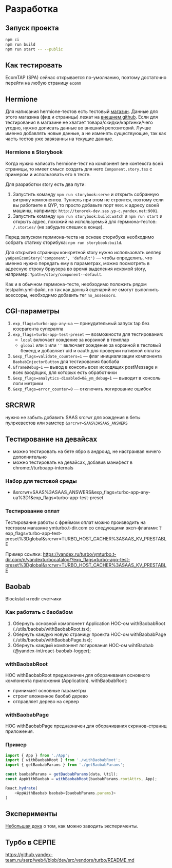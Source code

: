 # Разработка

## Запуск проекта
```bash
npm ci
npm run build
npm run start -- --public
```

## Как тестировать
EcomTAP (SPA) сейчас открывается по-умолчанию, поэтому достаточно перейти на любую страницу `ecomm`

## Hermione
Для написания hermione-тестов есть тестовый [магазин](https://yandex.ru/turbo?text=spideradio.github.io%2Fyandexturbocatalog%2F&morda=1&ecommerce_main_page_preview=1&page_type=main&exp_flags=turbo-app-any-ua%3D1).
Данные для этого магазина (фид и страницы) лежат на [внешнем github](https://github.com/spideradio/spideradio.github.io).
Если для тестирования в магазине не хватает товара/скидки/картинки/чего угодно, нужно дописать данные во внешний репозиторий.
Лучше именно добавлять новые данные, а не изменять существующие, так как часть тестов уже завязанны на текущие данные.

### Hermione в Storybook

Когда нужно написать hermione-тест на компонент вне контекста всей страницы, то имеет смысл создать для него `Component.story.tsx` с примером и использовать его в тесте.

Для разработки story есть два пути:
1. Запустить команду `npm run storybook:serve` и открыть собранную витрину компонентов. Туннель при этом не строится, поэтому если вы работаете в QYP, то просто добавьте порт `9001` к адресу своей машины, например: `http://tenorok-dev.sas.yp-c.yandex.net:9001`.
2. Запустить команду `npm run storybook:build:watch` и `npm run start` и открыть адрес, похожий на используемый для гермиона-тестов: `/.stories/` (не забудьте слешик в конце).

Перед запуском гермиона-теста на основе сторибука необходимо собрать статику сторибука: `npm run storybook:build`.

Для открытия страницы конкретной story нужно использовать хелпер `yaOpenEcomStory('component', 'default')` — чтобы определить, что именно нужно передать ему в параметрах, можно посмотреть в адресную строку браузера во время выделения искомой story, например: `?path=/story/component--default`.

Как и в обычном гермиона-тесте, необходимо положить рядом testpalm.yml-файл, но так как данный сценарий не смогут выполнить асессоры, необходимо добавить тег `no_assessors`.

## CGI-параметры
1. `exp_flags=turbo-app-any-ua` — принудительный запуск tap без юзерагента супераппа
1. `exp_flags=turbo-app-test-preset` — возможности для тестирования:
    - `local` включает хождение за корзиной в темплар
    - `global` или `1` или `''` включает хождение за корзиной в тестовый бекенд и добавляет uid и oauth для проверки нативной оплаты
1. `&exp_flags=validate_counters=1` — флаг инициализации компонента `BaobabInjectorButton` для тестирования баобаба
1. `&frameDebug=1` — вывод в консоль всех исходящих postMessage и всех входящих, для которых есть обработчики
1. `&exp_flags=analytics-disabled=0&_ym_debug=1` — выводит в консоль логи метрики
1. `&exp_flags=error_counter=0` — отключить логирование ошибок

## SRCRWR
нужно не забыть добавить SAAS srcrwr для хождения в беты пулркевестов или хамстер `&srcrwr=SAAS%3ASAAS_ANSWERS`

## Тестирование на девайсах
- можно тестировать на бете ябро в андроид, не настраивая ничего дополнительно
- можно тестировать на девайсах, добавив манифест в chrome://turboapp-internals

### Набор для тестовой среды
- &srcrwr=SAAS%3ASAAS_ANSWERS&exp_flags=turbo-app-any-ua%3D1&exp_flags=turbo-app-test-preset

### Тестирование оплат
Тестирование работы с фреймом оплат можно производить на тестовом магазине ymturbo.t-dir.com
со следующими эксп-флагами: ?exp_flags=turbo-app-test-preset%3Dglobal&srcrwr=TURBO_HOST_CACHER%3ASAAS_KV_PRESTABLE

Пример ссылки:
https://yandex.ru/turbo/ymturbo.t-dir.com/n/yandexturbocatalog/?exp_flags=turbo-app-test-preset%3Dglobal&srcrwr=TURBO_HOST_CACHER%3ASAAS_KV_PRESTABLE

## Baobab
Blockstat и redir счетчики

### Как работать с баобабом
1. Обернуть основной комопонент Application HOC-ом withBaobabRoot (./utils/baobab/withBaobabRoot.tsx);
2. Обернуть каждую новую страницу проекта HOC-ом withBaobabPage (./utils/baobab/withBaobabPage.tsx);
3. Обернуть каждый компонент логирования HOC-ом wihtBaobab (@yandex-int/react-baobab-logger);

### withBaobabRoot
HOC withBaobabRoot предназначен для оборачивания основного компонента приложения (Application).
withBaobabRoot:
 - принимает основные параметры
 - строит вложенное баобаб дерево
 - отправляет дерево на сервер

### withBaobabPage
HOC withBaobabPage предназначен для оборачивания скринов-страниц приложения.


### Пример
```js
import { App } from './App';
import { withBaobabRoot } from './withBaobabRoot';
import { getBaobabParams } from './getBaobabParams';

const baobabParams = getBaobabParams(data, Util);
const AppWithBaobab = withBaobabRoot(baobabParams.rootAttrs, App);

React.hydrate(
    <AppWithBaobab baobab={baobabParams.params}>
)
```

## Эксперименты
[Небольшая дока](./experiments/README.md) о том, как можно заводить эксперименты.

## Турбо в СЕРПЕ
https://github.yandex-team.ru/serp/web4/blob/dev/src/vendors/turbo/README.md
